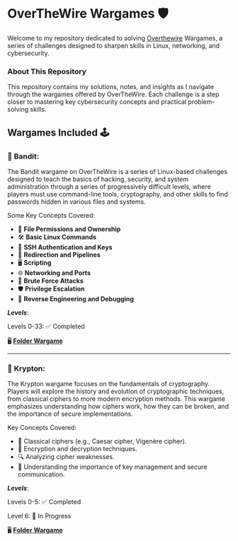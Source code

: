 # OverTheWire Wargames 🛡️

Welcome to my repository dedicated to solving [Overthewire](https://overthewire.org/wargames/) Wargames, a series of challenges designed to sharpen skills in Linux, networking, and cybersecurity.

### About This Repository

This repository contains my solutions, notes, and insights as I navigate through the wargames offered by OverTheWire. Each challenge is a step closer to mastering key cybersecurity concepts and practical problem-solving skills.

## Wargames Included 🕹️ 

###  📌 **Bandit**:

The Bandit wargame on OverTheWire is a series of Linux-based challenges designed to teach the basics of hacking, security, and system administration through a series of progressively difficult levels, where players must use command-line tools, cryptography, and other skills to find passwords hidden in various files and systems.

Some Key Concepts Covered:

- 🔐 **File Permissions and Ownership**  
- 🛠️ **Basic Linux Commands**  
- 🔑 **SSH Authentication and Keys**  
- 🔄 **Redirection and Pipelines**  
- 🖥️ **Scripting**  
- 🌐 **Networking and Ports**  
- 🎯 **Brute Force Attacks**  
- 🛡️ **Privilege Escalation**  
- 🧩 **Reverse Engineering and Debugging**  

***Levels***:

Levels 0-33: ✅ Completed

🖥️ [**Folder Wargame**](https://github.com/Cristian5tarellas/Wargames/tree/main/Bandit)

-----------------------------------------------------

### 📌 **Krypton**:

The Krypton wargame focuses on the fundamentals of cryptography. Players will explore the history and evolution of cryptographic techniques, from classical ciphers to more modern encryption methods. This wargame emphasizes understanding how ciphers work, how they can be broken, and the importance of secure implementations.

Key Concepts Covered:

- 🧩 Classical ciphers (e.g., Caesar cipher, Vigenère cipher).
- 🔑 Encryption and decryption techniques.
- 🔍 Analyzing cipher weaknesses.
- 🚩 Understanding the importance of key management and secure communication.

***Levels***:

Levels 0-5: ✅ Completed

Level 6: 🚧 In Progress

🖥️ [**Folder Wargame**](https://github.com/Cristian5tarellas/Wargames/tree/main/Krypton)
